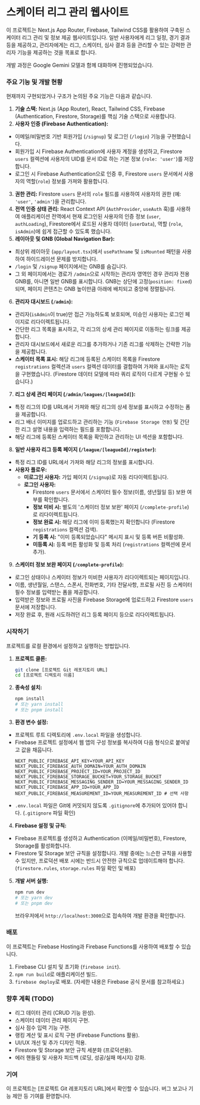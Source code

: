 # 스케이터 리그 관리 웹사이트

이 프로젝트는 Next.js App Router, Firebase, Tailwind CSS를 활용하여 구축된 스케이터 리그 관리 및 정보 제공 웹사이트입니다. 일반 사용자에게 리그 일정, 경기 결과 등을 제공하고, 관리자에게는 리그, 스케이터, 심사 결과 등을 관리할 수 있는 강력한 관리자 기능을 제공하는 것을 목표로 합니다.

개발 과정은 Google Gemini 모델과 함께 대화하며 진행되었습니다.

### 주요 기능 및 개발 현황

현재까지 구현되었거나 구조가 논의된 주요 기능은 다음과 같습니다.

1.  **기술 스택:** Next.js (App Router), React, Tailwind CSS, Firebase (Authentication, Firestore, Storage)를 핵심 기술 스택으로 사용합니다.
2.  **사용자 인증 (Firebase Authentication):**
  * 이메일/비밀번호 기반 회원가입 (`/signup`) 및 로그인 (`/login`) 기능을 구현했습니다.
  * 회원가입 시 Firebase Authentication에 사용자 계정을 생성하고, Firestore `users` 컬렉션에 사용자의 UID를 문서 ID로 하는 기본 정보 (`role: 'user'`)를 저장합니다.
  * 로그인 시 Firebase Authentication으로 인증 후, Firestore `users` 문서에서 사용자의 역할(`role`) 정보를 가져와 활용합니다.
3.  **권한 관리:** Firestore `users` 문서의 `role` 필드를 사용하여 사용자의 권한 (예: `'user'`, `'admin'`)을 관리합니다.
4.  **전역 인증 상태 관리:** React Context API (`AuthProvider`, `useAuth` 훅)를 사용하여 애플리케이션 전역에서 현재 로그인된 사용자의 인증 정보 (`user`, `authLoading`), Firestore에서 로드된 사용자 데이터 (`userData`), 역할 (`role`, `isAdmin`)에 쉽게 접근할 수 있도록 했습니다.
5.  **레이아웃 및 GNB (Global Navigation Bar):**
  * 최상위 레이아웃 (`app/layout.tsx`)에서 `usePathname` 및 `isMounted` 패턴을 사용하여 하이드레이션 문제를 방지합니다.
  * `/login` 및 `/signup` 페이지에서는 GNB를 숨깁니다.
  * 그 외 페이지에서는 경로가 `/admin`으로 시작하는 관리자 영역인 경우 관리자 전용 GNB를, 아니면 일반 GNB를 표시합니다. GNB는 상단에 고정(`position: fixed`)되며, 페이지 콘텐츠는 GNB 높이만큼 아래에 배치되고 중앙에 정렬됩니다.
6.  **관리자 대시보드 (`/admin`):**
  * 관리자(`isAdmin`이 true)만 접근 가능하도록 보호되며, 미승인 사용자는 로그인 페이지로 리다이렉트됩니다.
  * 간단한 리그 목록을 표시하고, 각 리그의 상세 관리 페이지로 이동하는 링크를 제공합니다.
  * 관리자 대시보드에서 새로운 리그를 추가하거나 기존 리그를 삭제하는 간략한 기능을 제공합니다.
  * **스케이터 목록 표시:** 해당 리그에 등록된 스케이터 목록을 Firestore `registrations` 컬렉션과 `users` 컬렉션 데이터를 결합하여 가져와 표시하는 로직을 구현했습니다. (Firestore 데이터 모델에 따라 쿼리 로직이 다르게 구현될 수 있습니다.)
7.  **리그 상세 관리 페이지 (`/admin/leagues/[leagueId]`):**
  * 특정 리그의 ID를 URL에서 가져와 해당 리그의 상세 정보를 표시하고 수정하는 폼을 제공합니다.
  * 리그 배너 이미지를 업로드하고 관리하는 기능 (`Firebase Storage 연동`) 및 간단한 리그 설명 내용을 입력하는 필드를 포함합니다.
  * 해당 리그에 등록된 스케이터 목록을 확인하고 관리하는 UI 섹션을 포함합니다.
8.  **일반 사용자 리그 등록 페이지 (`/league/[leagueId]/register`):**
  * 특정 리그 ID를 URL에서 가져와 해당 리그의 정보를 표시합니다.
  * **사용자 플로우:**
    * **미로그인 사용자:** 가입 페이지 (`/signup`)로 자동 리다이렉트됩니다.
    * **로그인 사용자:**
      * Firestore `users` 문서에서 스케이터 필수 정보(이름, 생년월일 등) 보완 여부를 확인합니다.
      * **정보 미비 시:** 별도의 '스케이터 정보 보완' 페이지 (`/complete-profile`)로 리다이렉트됩니다.
      * **정보 완료 시:** 해당 리그에 이미 등록했는지 확인합니다 (Firestore `registrations` 컬렉션 검색).
      * **기 등록 시:** "이미 등록되었습니다" 메시지 표시 및 등록 버튼 비활성화.
      * **미등록 시:** 등록 버튼 활성화 및 등록 처리 (`registrations` 컬렉션에 문서 추가).
9.  **스케이터 정보 보완 페이지 (`/complete-profile`):**
  * 로그인 상태이나 스케이터 정보가 미비한 사용자가 리다이렉트되는 페이지입니다.
  * 이름, 생년월일, 스탠스, 스폰서, 전화번호, 기타 전달사항, 프로필 사진 등 스케이터 필수 정보를 입력받는 폼을 제공합니다.
  * 입력받은 정보와 프로필 사진을 Firebase Storage에 업로드하고 Firestore `users` 문서에 저장합니다.
  * 저장 완료 후, 원래 시도하려던 리그 등록 페이지 등으로 리다이렉트됩니다.

### 시작하기

프로젝트를 로컬 환경에서 설정하고 실행하는 방법입니다.

1.  **프로젝트 클론:**
    ```bash
    git clone [프로젝트 Git 레포지토리 URL]
    cd [프로젝트 디렉토리 이름]
    ```
2.  **종속성 설치:**
    ```bash
    npm install
    # 또는 yarn install
    # 또는 pnpm install
    ```
3.  **환경 변수 설정:**
  * 프로젝트 루트 디렉토리에 `.env.local` 파일을 생성합니다.
  * Firebase 프로젝트 설정에서 웹 앱의 구성 정보를 복사하여 다음 형식으로 붙여넣고 값을 채웁니다.
      ```env
      NEXT_PUBLIC_FIREBASE_API_KEY=YOUR_API_KEY
      NEXT_PUBLIC_FIREBASE_AUTH_DOMAIN=YOUR_AUTH_DOMAIN
      NEXT_PUBLIC_FIREBASE_PROJECT_ID=YOUR_PROJECT_ID
      NEXT_PUBLIC_FIREBASE_STORAGE_BUCKET=YOUR_STORAGE_BUCKET
      NEXT_PUBLIC_FIREBASE_MESSAGING_SENDER_ID=YOUR_MESSAGING_SENDER_ID
      NEXT_PUBLIC_FIREBASE_APP_ID=YOUR_APP_ID
      NEXT_PUBLIC_FIREBASE_MEASUREMENT_ID=YOUR_MEASUREMENT_ID # 선택 사항
      ```
  * `.env.local` 파일은 Git에 커밋되지 않도록 `.gitignore`에 추가되어 있어야 합니다. (`.gitignore` 파일 확인)
4.  **Firebase 설정 및 규칙:**
  * Firebase 프로젝트를 생성하고 Authentication (이메일/비밀번호), Firestore, Storage를 활성화합니다.
  * Firestore 및 Storage 보안 규칙을 설정합니다. 개발 중에는 느슨한 규칙을 사용할 수 있지만, 프로덕션 배포 시에는 반드시 안전한 규칙으로 업데이트해야 합니다. (`firestore.rules`, `storage.rules` 파일 확인 및 배포)
5.  **개발 서버 실행:**
    ```bash
    npm run dev
    # 또는 yarn dev
    # 또는 pnpm dev
    ```
    브라우저에서 `http://localhost:3000`으로 접속하여 개발 환경을 확인합니다.

### 배포

이 프로젝트는 Firebase Hosting과 Firebase Functions를 사용하여 배포할 수 있습니다.

1.  Firebase CLI 설치 및 초기화 (`firebase init`).
2.  `npm run build`로 애플리케이션 빌드.
3.  `firebase deploy`로 배포.
    (자세한 내용은 Firebase 공식 문서를 참고하세요.)

### 향후 계획 (TODO)

* 리그 데이터 관리 (CRUD 기능 완성).
* 스케이터 데이터 관리 페이지 구현.
* 심사 점수 입력 기능 구현.
* 랭킹 계산 및 표시 로직 구현 (Firebase Functions 활용).
* UI/UX 개선 및 추가 디자인 적용.
* Firestore 및 Storage 보안 규칙 세분화 (프로덕션용).
* 에러 핸들링 및 사용자 피드백 (로딩, 성공/실패 메시지) 강화.

### 기여

이 프로젝트는 [프로젝트 Git 레포지토리 URL]에서 확인할 수 있습니다. 버그 보고나 기능 제안 등 기여를 환영합니다.
